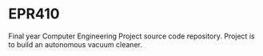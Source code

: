 # EPR410
Final year Computer Engineering Project source code repository. Project is to build an autonomous vacuum cleaner.
